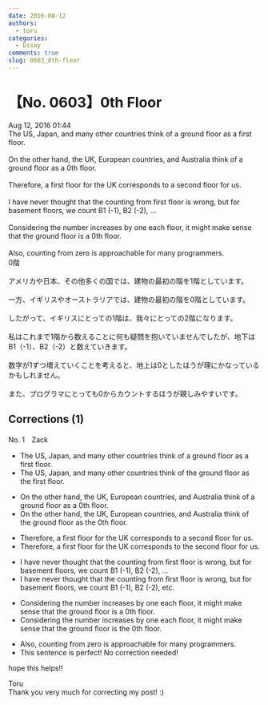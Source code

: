 ```yaml
---
date: 2016-08-12
authors:
  - toru
categories:
  - Essay
comments: true
slug: 0603_0th-floor
---
```


# 【No. 0603】0th Floor
<div class="date">Aug 12, 2016 01:44</div>
<div id="post"><div id="body_show_ori">
The US, Japan, and many other countries think of a ground floor as a first floor.<br/><br/>On the other hand, the UK, European countries, and Australia think of a ground floor as a 0th floor.<br/><br/>Therefore, a first floor for the UK corresponds to a second floor for us.<br/><br/>I have never thought that the counting from first floor is wrong, but for basement floors, we count B1 (-1), B2 (-2), ...<br/><br/>Considering the number increases by one each floor, it might make sense that the ground floor is a 0th floor.<br/><br/>Also, counting from zero is approachable for many programmers.
</div></div>

<!-- more -->

<div id="post_ja"><div id="body_show_mo">
0階<br/><br/>アメリカや日本、その他多くの国では、建物の最初の階を1階としています。<br/><br/>一方、イギリスやオーストラリアでは、建物の最初の階を0階としています。<br/><br/>したがって、イギリスにとっての1階は、我々にとっての2階になります。<br/><br/>私はこれまで1階から数えることに何も疑問を抱いていませんでしたが、地下はB1（-1）、B2（-2）と数えていきます。<br/><br/>数字が1ずつ増えていくことを考えると、地上は0としたほうが理にかなっているかもしれません。<br/><br/>また、プログラマにとっても0からカウントするほうが親しみやすいです。
</div></div>

## Corrections (1)
<div id="block"><div class="first_name"> No. 1　<span class="just_name">Zack</span></div><div id="block2">
<ul class="correction_field">
<li class="incorrect">The US, Japan, and many other countries think of a ground floor as a first floor.</li>
<li class="corrected correct">
The US, Japan, and many other countries think of <span class="f_blue">the</span> ground floor as <span class="f_blue">the</span> first floor.
</li>
</ul>
<ul class="correction_field">
<li class="incorrect">On the other hand, the UK, European countries, and Australia think of a ground floor as a 0th floor.</li>
<li class="corrected correct">
On the other hand, the UK, European countries, and Australia think of <span class="f_blue">the</span> ground floor as <span class="f_blue">the</span> 0th floor.
</li>
</ul>
<ul class="correction_field">
<li class="incorrect">Therefore, a first floor for the UK corresponds to a second floor for us.</li>
<li class="corrected correct">
Therefore, a first floor for the UK corresponds to <span class="f_blue">the</span> second floor for us.
</li>
</ul>
<ul class="correction_field">
<li class="incorrect">I have never thought that the counting from first floor is wrong, but for basement floors, we count B1 (-1), B2 (-2), ...</li>
<li class="corrected correct">
I have never thought that the counting from first floor is wrong, but for basement floors, we count B1 (-1), B2 (-2), <span class="f_blue">etc.</span>
</li>
</ul>
<ul class="correction_field">
<li class="incorrect">Considering the number increases by one each floor, it might make sense that the ground floor is a 0th floor.</li>
<li class="corrected correct">
Considering the number increases by one each floor, it might make sense that the ground floor is <span class="f_blue">the</span> 0th floor.
</li>
</ul>
<ul class="correction_field">
<li class="incorrect">Also, counting from zero is approachable for many programmers.</li>
<li class="corrected perfect">This sentence is perfect! No correction needed!</li>
</ul>
<p class="comment_small">
 hope this helps!!
</p>

</div><div class="name"><span class="just_name">Toru</span><br>
Thank you very much for correcting my post! :)
</div>
</div>
